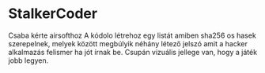 # StalkerCoder
Csaba kérte airsofthoz
A kódolo létrehoz egy listát amiben sha256 os hasek szerepelnek, melyek között megbúlyik néhány létező jelszó amit a hacker alkalmazás felismer ha jót írnak be.
Csupán vizuális jellege van, hogy a játék jobb legyen.
